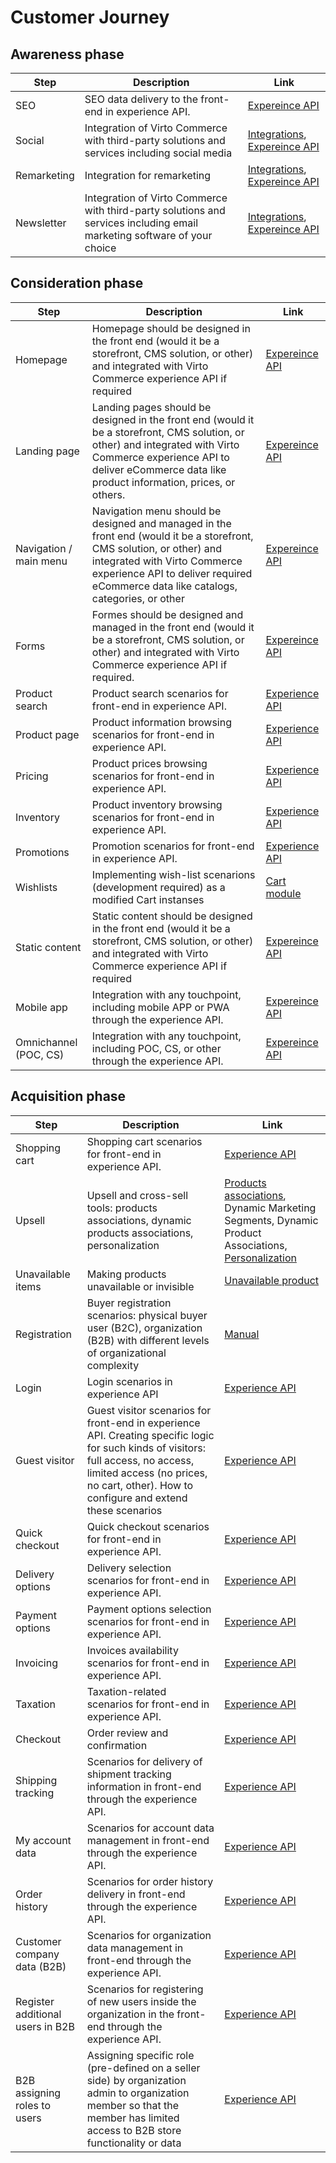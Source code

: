 # Customer Journey

## Awareness phase

Step | Description | Link
--- | --- | ---
SEO | SEO data delivery to the front-end in experience API. |  [Expereince API](https://virtocommerce.com/docs/latest/modules/experience-api/x-catalog-reference/#querying-product-breadcrumbs)
Social | Integration of Virto Commerce with third-party solutions and services including social media | [Integrations](https://virtocommerce.com/integrations/key-ecommerce-integrations), [Expereince API](https://virtocommerce.com/docs/latest/modules/experience-api/x-catalog-reference/#querying-product-breadcrumbs)
Remarketing | Integration for remarketing | [Integrations](https://virtocommerce.com/integrations/key-ecommerce-integrations), [Expereince API](https://virtocommerce.com/docs/latest/modules/experience-api/x-catalog-reference/#querying-product-breadcrumbs)
Newsletter | Integration of Virto Commerce with third-party solutions and services including email marketing software of your choice| [Integrations](https://virtocommerce.com/integrations/key-ecommerce-integrations), [Expereince API](https://virtocommerce.com/docs/latest/modules/experience-api/x-catalog-reference/#querying-product-breadcrumbs)

## Consideration phase

Step | Description | Link
--- | --- | ---
Homepage | Homepage should be designed in the front end (would it be a storefront, CMS solution, or other) and integrated with Virto Commerce experience API if required | [Expereince API](https://virtocommerce.com/docs/latest/modules/experience-api/)
Landing page | Landing pages should be designed in the front end (would it be a storefront, CMS solution, or other) and integrated with Virto Commerce experience API to deliver eCommerce data like product information, prices, or others. | [Expereince API](https://virtocommerce.com/docs/latest/modules/experience-api/)
Navigation / main menu | Navigation menu should be designed and managed in the front end (would it be a storefront, CMS solution, or other) and integrated with Virto Commerce experience API to deliver required eCommerce data like catalogs, categories, or other| [Expereince API](https://virtocommerce.com/docs/latest/modules/experience-api/)
Forms | Formes should be designed and managed in the front end (would it be a storefront, CMS solution, or other) and integrated with Virto Commerce experience API if required. | [Expereince API](https://virtocommerce.com/docs/latest/modules/experience-api/)
Product search | Product search scenarios for front-end in experience API. |[Experience API](https://virtocommerce.com/docs/latest/modules/experience-api/x-profile-reference/) 
Product page | Product information browsing scenarios for front-end in experience API. |[Experience API](https://virtocommerce.com/docs/latest/modules/experience-api/x-profile-reference/) 
Pricing | Product prices browsing scenarios for front-end in experience API. |[Experience API](https://virtocommerce.com/docs/latest/modules/experience-api/x-profile-reference/) 
Inventory | Product inventory browsing scenarios for front-end in experience API. |[Experience API](https://virtocommerce.com/docs/latest/modules/experience-api/x-profile-reference/) 
Promotions | Promotion scenarios for front-end in experience API. |[Experience API](https://virtocommerce.com/docs/latest/modules/experience-api/x-profile-reference/) 
Wishlists | Implementing wish-list scenarions (development required) as a modified Cart instanses | [Cart module](https://virtocommerce.com/docs/latest/modules/cart/) 
Static content | Static content should be designed in the front end (would it be a storefront, CMS solution, or other) and integrated with Virto Commerce experience API if required | [Expereince API](https://virtocommerce.com/docs/latest/modules/experience-api/)
Mobile app | Integration with any touchpoint, including mobile APP or PWA through the experience API.| [Expereince API](https://virtocommerce.com/docs/latest/modules/experience-api/)
Omnichannel (POC, CS) | Integration with any touchpoint, including POC, CS, or other through the experience API.| [Expereince API](https://virtocommerce.com/docs/latest/modules/experience-api/)

## Acquisition phase

Step | Description | Link
--- | --- | ---
Shopping cart | Shopping cart scenarios for front-end in experience API. |[Experience API](https://virtocommerce.com/docs/latest/modules/experience-api/x-profile-reference/)
Upsell | Upsell and cross-sell tools: products associations, dynamic products associations, personalization | [Products associations](https://virtocommerce.com/docs/latest/modules/catalog/), Dynamic Marketing Segments, Dynamic Product Associations, [Personalization](https://virtocommerce.com/docs/latest/modules/catalog-personalization/)
Unavailable items | Making products unavailable or invisible | [Unavailable product](https://virtocommerce.com/docs/latest/modules/catalog/)
Registration | Buyer registration scenarios: physical buyer user (B2C), organization (B2B) with different levels of organizational complexity| [Manual](Registration.md)
Login | Login scenarios in experience API| [Experience API](https://virtocommerce.com/docs/latest/modules/experience-api/x-profile-reference/)
Guest visitor | Guest visitor scenarios for front-end in experience API. Creating specific logic for such kinds of visitors: full access, no access, limited access (no prices, no cart, other). How to configure and extend these scenarios| [Experience API](https://virtocommerce.com/docs/latest/modules/experience-api/x-profile-reference/)
Quick checkout | Quick checkout scenarios for front-end in experience API.  | [Experience API](https://virtocommerce.com/docs/latest/modules/experience-api/x-profile-reference/)
Delivery options | Delivery selection scenarios for front-end in experience API. |[Experience API](https://virtocommerce.com/docs/latest/modules/experience-api/x-profile-reference/)
Payment options | Payment options selection scenarios for front-end in experience API. |[Experience API](https://virtocommerce.com/docs/latest/modules/experience-api/x-profile-reference/)
Invoicing | Invoices availability scenarios for front-end in experience API. |[Experience API](https://virtocommerce.com/docs/latest/modules/experience-api/x-profile-reference/)  |
Taxation | Taxation-related scenarios for front-end in experience API. |[Experience API](https://virtocommerce.com/docs/latest/modules/experience-api/x-profile-reference/) 
Checkout | Order review and confirmation |[Experience API](https://virtocommerce.com/docs/latest/modules/experience-api/x-profile-reference/) 
Shipping tracking | Scenarios for delivery of shipment tracking information in front-end through the experience API. |[Experience API](https://virtocommerce.com/docs/latest/modules/experience-api/x-profile-reference/) 
My account data | Scenarios for account data management in front-end through the experience API. |[Experience API](https://virtocommerce.com/docs/latest/modules/experience-api/x-profile-reference/) 
Order history | Scenarios for order history delivery in front-end through the experience API. |[Experience API](https://virtocommerce.com/docs/latest/modules/experience-api/x-profile-reference/)
Customer company data (B2B) |Scenarios for organization data management in front-end through the experience API. |[Experience API](https://virtocommerce.com/docs/latest/modules/experience-api/x-profile-reference/) 
Register additional users in B2B |Scenarios for registering of new users inside the organization in the front-end through the experience API. |[Experience API](https://virtocommerce.com/docs/latest/modules/experience-api/x-profile-reference/) 
B2B assigning roles to users | Assigning specific role (pre-defined on a seller side) by organization admin to organization member so that the member has limited access to B2B store functionality or data |[Experience API](https://virtocommerce.com/docs/latest/modules/experience-api/x-profile-reference/) |
